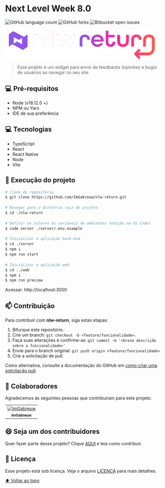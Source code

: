 # Next Level Week 8.0

![GitHub language count](https://img.shields.io/github/languages/count/ImGabreuw/nlw-return?style=for-the-badge)
![GitHub forks](https://img.shields.io/github/forks/ImGabreuw/nlw-return?style=for-the-badge)
![Bitbucket open issues](https://img.shields.io/github/issues/ImGabreuw/nlw-return?style=for-the-badge)

![](./docs/assets/nlw-return.png)

> Esse projeto é um widget para envio de feedbacks (opiniões e bugs) de usuários ao navegar no seu site.

## 💻 Pré-requisitos

- Node (v18.12.0 +)
- NPM ou Yarn
- IDE de sua preferência

## 💻 Tecnologias

- TypeScript
- React
- React Native
- Node
- Vite

## 🚀 Execução do projeto

```bash
# Clone do repositório
$ git clone https://github.com/ImGabreuw/nlw-return.git

# Navegar para o diretório raiz do projeto
$ cd ./nlw-return

# Definir os valores às variáveis de ambientes (edição no VS Code)
$ code server ./server/.env.example

# Inicializar a aplicação back-end
$ cd ./server
$ npm i
$ npm run start

# Inicializar a aplicação web
$ cd ../web
$ npm i
$ npm run preview
```

Acessar: http://localhost:3000

## 📫 Contribuição

Para contribuir com **nlw-return**, siga estas etapas:

1. Bifurque este repositório.
2. Crie um branch: `git checkout -b <feature/funcionalidade>`.
3. Faça suas alterações e confirme-as: `git commit -m '<breve descrição sobre a funcionalidade>'`
4. Envie para o branch original: `git push origin <feature/funcionalidade>`
5. Crie a solicitação de pull.

Como alternativa, consulte a documentação do GitHub em [como criar uma solicitação pull](https://help.github.com/en/github/collaborating-with-issues-and-pull-requests/creating-a-pull-request).

## 🤝 Colaboradores

Agradecemos às seguintes pessoas que contribuíram para este projeto:

<table>
  <tr>
    <td align="center">
      <a href="https://github.com/ImGabreuw">
        <img src="https://avatars.githubusercontent.com/u/60116449?v=4" width="100px;" alt="ImGabreuw"/><br>
        <sub>
          <b>ImGabreuw</b>
        </sub>
      </a>
    </td>
  </tr>
</table>

## 😄 Seja um dos contribuidores<br>

Quer fazer parte desse projeto? Clique [AQUI](CONTRIBUTING.md) e leia como contribuir.

## 📝 Licença

Esse projeto está sob licença. Veja o arquivo [LICENÇA](LICENSE.md) para mais detalhes.

[⬆ Voltar ao topo](#next-level-week-80)<br>
